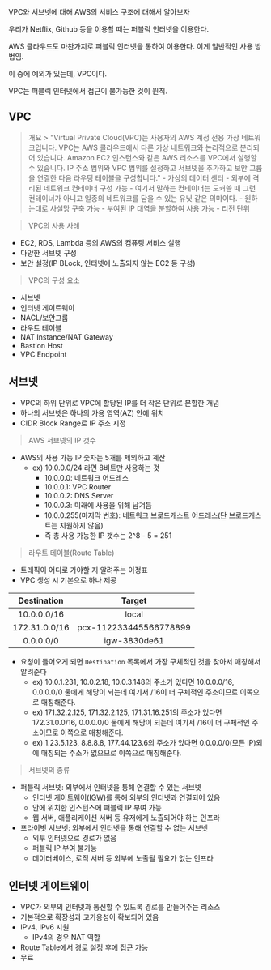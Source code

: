VPC와 서브넷에 대해 AWS의 서비스 구조에 대해서 알아보자

우리가 Netflix, Github 등을 이용할 때는 퍼블릭 인터넷을 이용한다.

AWS 클라우드도 마찬가지로 퍼블릭 인터넷을 통하여 이용한다. 이게 일반적인 사용 방법임.

이 중에 예외가 있는데, VPC이다.

VPC는 퍼블릭 인터넷에서 접근이 불가능한 것이 원칙.

## VPC

 > 개요
	> "Virtual Private Cloud(VPC)는 사용자의 AWS 계정 전용 가상 네트워크입니다. VPC는 AWS 클라우드에서 다른 가상 네트워크와 논리적으로 분리되어 있습니다. Amazon EC2 인스턴스와 같은 AWS 리소스를 VPC에서 실행할 수 있습니다. IP 주소 범위와 VPC 범위를 설정하고 서브넷을 추가하고 보안 그룹을 연결한 다음 라우팅 테이블을 구성합니다."
	- 가상의 데이터 센터
	- 외부에 격리된 네트워크 컨테이너 구성 가능
		- 여기서 말하는 컨테이너는 도커쓸 때 그런 컨테이너가 아니고 일종의 네트워크를 담을 수 있는 유닛 같은 의미이다.
		- 원하는대로 사설망 구축 가능
			- 부여된 IP 대역을 분할하여 사용 가능
	- 리전 단위

> VPC의 사용 사례

- EC2, RDS, Lambda 등의 AWS의 컴퓨팅 서비스 실행
- 다양한 서브넷 구성
- 보안 설정(IP BLock, 인터넷에 노출되지 않는 EC2 등 구성)

> VPC의 구성 요소

- 서브넷
- 인터넷 게이트웨이
- NACL/보안그룹
- 라우트 테이블
- NAT Instance/NAT Gateway
- Bastion Host
- VPC Endpoint

## 서브넷

- VPC의 하위 단위로 VPC에 할당된 IP를 더 작은 단위로 분할한 개념
- 하나의 서브넷은 하나의 가용 영역(AZ) 안에 위치
- CIDR Block Range로 IP 주소 지정

> AWS 서브넷의 IP 갯수

- AWS의 사용 가능 IP 숫자는 5개를 제외하고 계산
	- ex) 10.0.0.0/24 라면 8비트만 사용하는 것
		- 10.0.0.0: 네트워크 어드레스
		- 10.0.0.1: VPC Router
		- 10.0.0.2: DNS Server
		- 10.0.0.3: 미래에 사용을 위해 남겨둠
		- 10.0.0.255(마지막 번호): 네트워크 브로드캐스트 어드레스(단 브로드캐스트는 지원하지 않음)
		- 즉 총 사용 가능한 IP 갯수는 2^8 - 5 = 251

> 라우트 테이블(Route Table)

- 트래픽이 어디로 가야할 지 알려주는 이정표
- VPC 생성 시 기본으로 하나 제공

|  Destination  |         Target         |
|:-------------:|:----------------------:|
|  10.0.0.0/16  |         local          |
| 172.31.0.0/16 | pcx-112233445566778899 |
|   0.0.0.0/0   |      igw-3830de61      |

- 요청이 들어오게 되면 `Destination` 목록에서 가장 구체적인 것을 찾아서 매칭해서 알려준다
	- ex) 10.0.1.231, 10.0.2.18, 10.0.3.148의 주소가 있다면 10.0.0.0/16, 0.0.0.0/0 둘에게 해당이 되는데 여기서 /16이 더 구체적인 주소이므로 이쪽으로 매칭해준다.
	- ex) 171.32.2.125, 171.32.2.125, 171.31.16.251의 주소가 있다면 172.31.0.0/16, 0.0.0.0/0 둘에게 해당이 되는데 여기서 /16이 더 구체적인 주소이므로 이쪽으로 매칭해준다.
	- ex) 1.23.5.123, 8.8.8.8, 177.44.123.6의 주소가 있다면 0.0.0.0/0(모든 IP)외에 매칭되는 주소가 없으므로 이쪽으로 매칭해준다.

> 서브넷의 종류

- 퍼블릭 서브넷: 외부에서 인터넷을 통해 연결할 수 있는 서브넷
	- 인터넷 게이트웨이([IGW](#인터넷-게이트웨이))를 통해 외부의 인터넷과 연결되어 있음
	- 안에 위치한 인스턴스에 퍼블릭 IP 부여 가능
	- 웹 서버, 애플리케이션 서버 등 유저에게 노출되어야 하는 인프라
- 프라이빗 서브넷: 외부에서 인터넷을 통해 연결할 수 없는 서브넷
	- 외부 인터넷으로 경로가 없음
	- 퍼블릭 IP 부여 불가능
	- 데이터베이스, 로직 서버 등 외부에 노출될 필요가 없는 인프라

## 인터넷 게이트웨이

- VPC가 외부의 인터넷과 통신할 수 있도록 경로를 만들어주는 리소스
- 기본적으로 확장성과 고가용성이 확보되어 있음
- IPv4, IPv6 지원
	- IPv4의 경우 NAT 역할
- Route Table에서 경로 설정 후에 접근 가능
- 무료